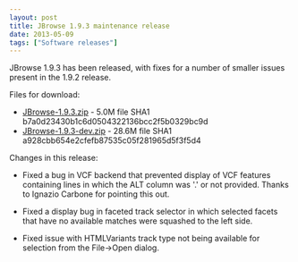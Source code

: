 ```yaml
---
layout: post
title: JBrowse 1.9.3 maintenance release
date: 2013-05-09
tags: ["Software releases"]
---
```


JBrowse 1.9.3 has been released, with fixes for a number of smaller issues present in the 1.9.2 release.

Files for download:

-   [JBrowse-1.9.3.zip](https://jbrowse.org/releases/JBrowse-1.9.3.zip) - 5.0M
    file SHA1 b7a0d23430b1c6d0504322136bcc2f5b0329bc9d
-   [JBrowse-1.9.3-dev.zip](https://jbrowse.org/releases/JBrowse-1.9.3-dev.zip) - 28.6M
    file SHA1 a928cbb654e2cfefb87535c05f281965d5f3f5d4

Changes in this release:

-   Fixed a bug in VCF backend that prevented display of VCF features
    containing lines in which the ALT column was '.' or not provided.
    Thanks to Ignazio Carbone for pointing this out.

-   Fixed a display bug in faceted track selector in which selected
    facets that have no available matches were squashed to the left
    side.

-   Fixed issue with HTMLVariants track type not being available for
    selection from the File->Open dialog.

